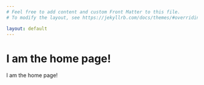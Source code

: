 ```yaml
---
# Feel free to add content and custom Front Matter to this file.
# To modify the layout, see https://jekyllrb.com/docs/themes/#overriding-theme-defaults

layout: default
---
```


# I am the home page!
I am the home page!

<!-- <img src="images/ss.jpg" alt="drawing" class="round-image"/> -->
